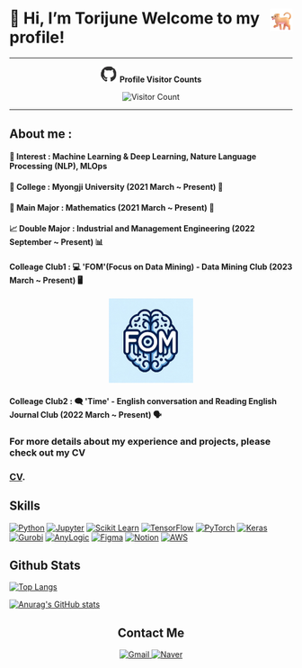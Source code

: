 # 👋 Hi, I’m Torijune <img src="image/Dog.png" alt="fom image" width="40" style="float: right;"> Welcome to my profile!

***
<p align="center">
  <img src="image/212257468-1e9a91f1-b626-4baa-b15d-5c385dfa7ed2.gif" alt="github image" width="30">
  <strong>Profile Visitor Counts</strong></p>
<p align="center">
  <img src="https://profile-counter.glitch.me/torijune/count.svg" alt="Visitor Count">
</p>

***

  
## About me :
#### 🧠 Interest : Machine Learning & Deep Learning, Nature Language Processing (NLP), MLOps
#### 🏫 College : **Myongji University (2021 March ~ Present)** 🏫

#### 📐 Main Major : **Mathematics (2021 March ~ Present)** 🔢
#### 📈 Double Major : **Industrial and Management Engineering (2022 September ~ Present)** 📊
#### Colleage Club1 : 💻 **'FOM'(Focus on Data Mining) - Data Mining Club (2023 March ~ Present)** 🖥️   

<p align="center">
  <img src="image/KakaoTalk_20240218_002926553.jpg" alt="fom image" width="150">
</p>

#### Colleage Club2 : 🗨️ **'Time' - English conversation and Reading English Journal Club (2022 March ~ Present)** 🗣️

### For more details about my experience and projects, please check out my CV
### [CV](https://docs.google.com/document/d/10zphnaPm0uraIOBjWW61b3ztt4I0hvwS1Gp0rjU3b4M/edit?usp=sharing).

## Skills
[![Python](https://img.shields.io/badge/Python-3776AB?style=for-the-badge&logo=python&logoColor=white)](https://www.python.org/)
[![Jupyter](https://img.shields.io/badge/Jupyter-F37626?style=for-the-badge&logo=jupyter&logoColor=white)](https://jupyter.org/)
[![Scikit Learn](https://img.shields.io/badge/Scikit_Learn-F7931E?style=for-the-badge&logo=scikit-learn&logoColor=white)](https://scikit-learn.org/)
[![TensorFlow](https://img.shields.io/badge/TensorFlow-FF6F00?style=for-the-badge&logo=tensorflow&logoColor=white)](https://www.tensorflow.org/)
[![PyTorch](https://img.shields.io/badge/PyTorch-EE4C2C?style=for-the-badge&logo=pytorch&logoColor=white)](https://pytorch.org/)
[![Keras](https://img.shields.io/badge/Keras-D00000?style=for-the-badge&logo=keras&logoColor=white)](https://keras.io/)
[![Gurobi](https://img.shields.io/badge/Gurobi-56BDDC?style=for-the-badge&logo=gurobi&logoColor=white)](https://www.gurobi.com/)
[![AnyLogic](https://img.shields.io/badge/AnyLogic-00589D?style=for-the-badge&logo=anylogic&logoColor=white)](https://www.anylogic.com/)
[![Figma](https://img.shields.io/badge/Figma-F24E1E?style=for-the-badge&logo=figma&logoColor=white)](https://www.figma.com/)
[![Notion](https://img.shields.io/badge/Notion-000000?style=for-the-badge&logo=notion&logoColor=white)](https://www.notion.so/)
[![AWS](https://img.shields.io/badge/Amazon%20AWS-FF9900?style=for-the-badge&logo=amazonaws&logoColor=white)](https://aws.amazon.com/)

## Github Stats
[![Top Langs](https://github-readme-stats.vercel.app/api/top-langs/?username=torijune)](https://github.com/anuraghazra/github-readme-stats)

[![Anurag's GitHub stats](https://github-readme-stats.vercel.app/api?username=torijune)](https://github.com/anuraghazra/github-readme-stats)


<div align="center">
  <h2>Contact Me</h2>
  <a href="mailto:dnjswnswkd03@gmail.com">
    <img src="https://img.shields.io/badge/Gmail-_-c14438?style=flat-square&logo=gmail&logoColor=white&labelColor=EA4335" alt="Gmail" height="30">
  </a>
  <a href="mailto:dnjswnswkd03@naver.com">
    <img src="https://img.shields.io/badge/Naver-_-03c75a?style=flat-square&logo=naver&logoColor=white&labelColor=2DB400" alt="Naver" height="30">
  </a>
</div>





